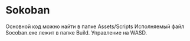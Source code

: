 # Sokoban
Основной код можно найти в папке Assets/Scripts
Исполняемый файл Socoban.exe лежит в папке Build.
Управление на WASD.
